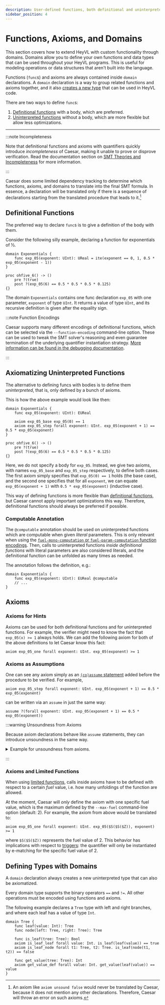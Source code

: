 ```yaml
---
description: User-defined functions, both definitional and uninterpreted with equality (EUF).
sidebar_position: 4
---
```


# Functions, Axioms, and Domains

This section covers how to extend HeyVL with custom functionality through domains.
Domains allow you to define your own functions and data types that can be used throughout your HeyVL programs.
This is useful for modeling operations or data structures that aren't built into the language.

Functions (`func`s) and axioms are always contained inside `domain` declarations.
A `domain` declaration is a way to group related functions and axioms together, and it also [creates a new type](#defining-types-with-domains) that can be used in HeyVL code.

There are two ways to define `func`s:
 1. [Definitional functions](#definitional-functions) with a body, which are preferred.
 2. [Uninterpreted functions](#axiomatizing-uninterpreted-functions) without a body, which are more flexible but allow less optimizations.

---

:::note Incompleteness

Note that definitional functions and axioms with quantifiers quickly introduce *incompleteness* of Caesar, making it unable to prove or disprove verification.
Read the documentation section on [SMT Theories and Incompleteness](../caesar/debugging.md#incompleteness) for more information.

:::

Caesar does some limited dependency tracking to determine which functions, axioms, and domains to translate into the final SMT formula.
In essence, a declaration will be translated only if there is a sequence of declarations starting from the translated procedure that leads to it.[^dependency-tracking]

[^dependency-tracking]: An axiom like `axiom unsound false` would never be translated by Caesar, because it does not mention any other declarations.
Therefore, Caesar will throw an error on such axioms.

## Definitional Functions

The preferred way to declare `func`s is to give a definition of the body with them.

Consider the following silly example, declaring a function for exponentials of ½.
```heyvl
domain Exponentials {
    func exp_05(exponent: UInt): UReal = ite(exponent == 0, 1, 0.5 * exp_05(exponent - 1))
}

proc ohfive_6() -> ()
    pre ?(true)
    post ?(exp_05(6) == 0.5 * 0.5 * 0.5 * 0.125)
{}
```


The domain `Exponentials` contains one func declaration `exp_05` with one parameter, `exponent` of type `UInt`.
It returns a value of type `UInt`, and its recursive definition is given after the equality sign.

:::note Function Encodings

Caesar supports many different encodings of definitional functions, which can be selected via the `--function-encoding` command-line option.
These can be used to tweak the SMT solver's reasoning and even guarantee termination of the underlying quantifier instantiation strategy.
[More information can be found in the debugging documentation](../caesar/debugging.md#function-encodings-and-limited-functions).

:::


## Axiomatizing Uninterpreted Functions

The alternative to defining funcs with bodies is to define them *uninterpreted*, that is, only defined by a bunch of axioms.

This is how the above example would look like then:
```heyvl
domain Exponentials {
    func exp_05(exponent: UInt): EUReal

    axiom exp_05_base exp_05(0) == 1
    axiom exp_05_step forall exponent: UInt. exp_05(exponent + 1) == 0.5 * exp_05(exponent)
}

proc ohfive_6() -> ()
    pre ?(true)
    post ?(exp_05(6) == 0.5 * 0.5 * 0.5 * 0.125)
{}
```

Here, we do not specify a body for `exp_05`.
Instead, we give two axioms, with names `exp_05_base` and `exp_05_step` respectively, to define both cases.
The first axiom simply specifies that `exp_05(0) == 1` holds (the base case), and the second one specifies that for all `exponent`, we can equate `exp_05(exponent + 1)` with `0.5 * exp_05(exponent)` (inductive case).

This way of defining functions is more flexible than [definitional functions](#definitional-functions), but Caesar cannot apply important optimizations this way.
Therefore, definitional functions should always be preferred if possible.

### Computable Annotation

The `@computable` annotation should be used on uninterpreted functions which are computable when given *literal* parameters.
This is only relevant when using the [`fuel-mono-computation` or `fuel-param-computation` function encodings](../caesar/debugging.md#function-encodings-and-limited-functions).
Then, calls to uninterpreted functions *inside definitional functions* with literal parameters are also considered literals, and the definitional function can be unfolded as many times as needed.

The annotation follows the definition, e.g.:
```heyvl
domain Exponentials {
    func exp_05(exponent: UInt): EUReal @computable
    // ...
}
```

## Axioms

### Axioms for Hints

Axioms can be used for both definitional functions and for uninterpreted functions.
For example, the verifier might need to know the fact that `exp_05(x) >= 1` always holds.
We can add the following axiom for both of the above definitions to let Caesar know this fact:
```heyvl
axiom exp_05_one forall exponent: UInt. exp_05(exponent) >= 1
```

### Axioms as Assumptions

One can see any axiom simply as an [`(co)assume` statement](./statements.md) added before the procedure to be verified.
For example,
```heyvl
axiom exp_05_step forall exponent: UInt. exp_05(exponent + 1) == 0.5 * exp_05(exponent)
```
can be written via an `assume` in just the same way:
```heyvl
assume ?(forall exponent: UInt. exp_05(exponent + 1) == 0.5 * exp_05(exponent))
```

:::warning Unsoundness from Axioms

Because axiom declarations behave like `assume` statements, they can introduce unsoundness in the same way.

<details>
    <summary>Example for unsoundness from axioms.</summary>

    ```heyvl
    domain Unsound {
        func f(): Bool
        axiom unsound false && f()
    }

    proc wrong() -> ()
        pre ?(true)
        post ?(true)
    {
        assert ?(false && f())
    }
    ```
    The axiom `unsound` always evaluates to `false`.
    But for verification, Caesar assumes the axioms hold for all program states.
    In other words, Caesar only verifies the program states in which the axioms evaluate to `true`.
    Thus, Caesar does not verify any program state and the procedure `wrong` incorrectly verifies!

</details>

:::

### Axioms and Limited Functions

When using [limited functions](../caesar/debugging.md#function-encodings-and-limited-functions), calls inside axioms have to be defined with respect to a certain *fuel* value, i.e. how many unfoldings of the function are allowed.

At the moment, Caesar will *only* define the axiom with one specific fuel value, which is the maximum defined by the `--max-fuel` command-line option (default: 2).
For example, the axiom from above would be translated to:
```heyvl
axiom exp_05_one forall exponent: UInt. exp_05($S($S($Z)), exponent) >= 1
```
where `$S($S($Z))` represents the fuel value of 2.
This behavior has implications with respect to [triggers](./expressions.md#triggers): the quantifier will only be instantiated by e-matching for the specific fuel value of 2.

## Defining Types with Domains

A `domain` declaration always creates a new uninterpreted type that can also be axiomatized.

Every domain type supports the binary operators `==` and `!=`.
All other operations must be encoded using functions and axioms.

The following example declares a `Tree` type with left and right branches, and where each leaf has a value of type `Int`.

```heyvl
domain Tree {
    func leaf(value: Int): Tree
    func node(left: Tree, right: Tree): Tree

    func is_leaf(tree: Tree): Bool
    axiom is_leaf_leaf forall value: Int. is_leaf(leaf(value)) == true
    axiom is_leaf_node forall t1: Tree, t2: Tree. is_leaf(node(t1, t2)) == false

    func get_value(tree: Tree): Int
    axiom get_value_def forall value: Int. get_value(leaf(value)) == value
}
```
